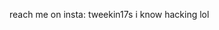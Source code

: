 reach me on insta: tweekin17s
i know hacking lol

<!---
Tinuga/Tinuga is a ✨ special ✨ repository because its `README.md` (this file) appears on your GitHub profile.
You can click the Preview link to take a look at your changes.
--->
